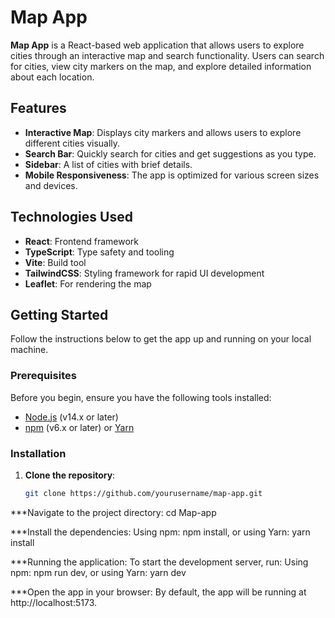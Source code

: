 # **Map App**

**Map App** is a React-based web application that allows users to explore cities through an interactive map and search functionality. Users can search for cities, view city markers on the map, and explore detailed information about each location.

## **Features**

- **Interactive Map**: Displays city markers and allows users to explore different cities visually.
- **Search Bar**: Quickly search for cities and get suggestions as you type.
- **Sidebar**: A list of cities with brief details.
- **Mobile Responsiveness**: The app is optimized for various screen sizes and devices.

## **Technologies Used**

- **React**: Frontend framework
- **TypeScript**: Type safety and tooling
- **Vite**: Build tool
- **TailwindCSS**: Styling framework for rapid UI development
- **Leaflet**: For rendering the map

## **Getting Started**

Follow the instructions below to get the app up and running on your local machine.

### **Prerequisites**

Before you begin, ensure you have the following tools installed:

- [Node.js](https://nodejs.org/) (v14.x or later)
- [npm](https://www.npmjs.com/) (v6.x or later) or [Yarn](https://yarnpkg.com/)

### **Installation**

1. **Clone the repository**:

   `````bash
   git clone https://github.com/yourusername/map-app.git
   `````

\*\*\*Navigate to the project directory: cd Map-app

\*\*\*Install the dependencies: Using npm: npm install, or using Yarn: yarn install

\*\*\*Running the application: To start the development server, run: Using npm: npm run dev, or using Yarn: yarn dev

\*\*\*Open the app in your browser: By default, the app will be running at http://localhost:5173.
